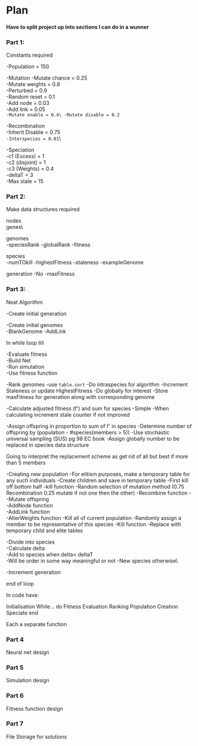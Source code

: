# Plan
#### Have to split project up into sections I can do in a wunner

### Part 1:

Constants required


  -Population = 150


  -Mutation
    -Mutate chance = 0.25\
    -Mutate weights = 0.8\
      -Perturbed = 0.9\
      -Random reset = 0.1\
    -Add node = 0.03\
    -Add link = 0.05\
    `-Mutate enable = 0.4\
    -Mutate disable = 0.2`


  -Recombination\
    -Inherit Disable = 0.75\
    `-Interspecies = 0.01`\


  -Speciation\
    -c1 (Excess) = 1\
    -c2 (disjoint) = 1\
    -c3 (Weights) = 0.4\
    -deltaT = 3\
    -Max stale = 15





### Part 2:

Make data structures required

  nodes\
  genes\

  genomes\
    -speciesRank
    -globalRank
    -fitness

  species\
    -numTOkill
    -highestFitness
    -staleness
    -exampleGenome

  generation
    -No
    -maxFitness




### Part 3:

Neat Algorithm

  -Create initial generation

  -Create initial genomes\
    -BlankGenome
    -AddLink


In while loop till


  -Evaluate fitness\
    -Build Net\
    -Run simulation\
    -Use fitness function

  -Rank genomes
    -use `table.sort`
    -Do intraspecies for algorithm
      -Increment Staleness or update HighestFitness
    -Do globally for interest
      -Store maxFitness for generation along with corresponding genome

  -Calculate adjusted fitness (f') and sum for species
    -Simple
    -When calculating increment stale counter if not improved

  -Assign offspring in proportion to sum of f' in species
    -Determine number of offspring by (population - #species(members > 5))
    -Use stochastic universal sampling (SUS) pg 98 EC book
    -Assign globally number to be replaced in species data structure


Going to interpret the replacement scheme as get rid of all but best if more than 5 members

  -Creating new population
    -For elitism purposes, make a temporary table for any such individuals
    -Create children and save in temporary table
      -First kill off bottom half
        -kill function
      -Random selection of mutation method (0.75 Recombination 0.25 mutate if not one then the other)
        -Recombine function
          -
        -Mutate offspring\
          -AddNode function\
          -AddLink function\
          -AlterWeights function
    -Kill all of current population
      -Randomly assign a member to be representative of this species
      -Kill function
    -Replace with temporary child and elite tables

  -Divide into species\
    -Calculate delta\
    -Add to species when delta< deltaT\
    -Will be order in some way meaningful or not
    -New species otherwise\

  -Increment generation

end of loop



In code have:

  Initialisation
  While... do
    Fitness Evaluation
    Ranking
    Population Creation
    Speciate
  end

Each a separate function


### Part 4

Neural net design


### Part 5

Simulation design


### Part 6

Fitness function design


### Part 7
File Storage for solutions

